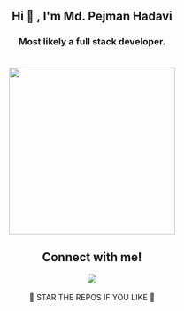 <h2 align="center"> Hi 👋 , I'm Md. Pejman Hadavi <br/></h2> 
<h3 align="center">Most likely a full stack developer. <br> <br> </h3> 

<div align="center">

  


  
<img src='https://i.pinimg.com/originals/de/7e/63/de7e63d9ebdbe909a53e4c9facfa4ce6.gif' width="300">


<h2>Connect with me!</h2>
 
[<img src="https://img.shields.io/badge/linkedin-%230077B5.svg?&style=for-the-badge&logo=linkedin&logoColor=white" />](https://www.linkedin.com/in/pejman-hadavi-b68b99186/)
<br> <br>
🌟 STAR THE REPOS IF YOU LIKE 🌟
</div>
